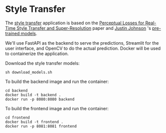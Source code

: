 # Style Transfer

The [style transfer](https://en.wikipedia.org/wiki/Neural_Style_Transfer) application is based on the [Perceptual Losses for Real-Time Style Transfer and Super-Resolution](https://cs.stanford.edu/people/jcjohns/eccv16/) paper and [Justin Johnson](https://web.eecs.umich.edu/~justincj/) 's [pre-trained models](https://github.com/jcjohnson/fast-neural-style).

We'll use FastAPI as the backend to serve the predictions, Streamlit for the user interface, and OpenCV to do the actual prediction. Docker will be used to containerize the application.


Download the style transfer models:
```shell
sh download_models.sh
```

To build the backend image and run the container:
```shell
cd backend
docker build -t backend .
docker run -p 8080:8080 backend
```

To build the frontend image and run the container:
```shell
cd frontend
docker build -t frontend .
docker run -p 8081:8081 frontend
```

